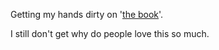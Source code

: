 Getting my hands dirty on '[the book](https://doc.rust-lang.org/stable/book/)'.

I still don't get why do people love this so much.
